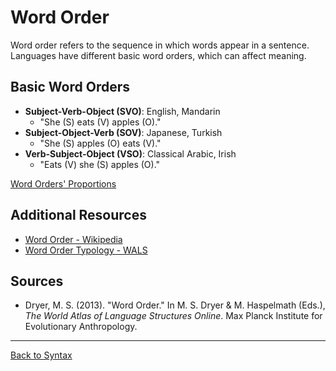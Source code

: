 # Word Order

Word order refers to the sequence in which words appear in a sentence. Languages have different basic word orders, which can affect meaning.

## Basic Word Orders

- **Subject-Verb-Object (SVO)**: English, Mandarin
  - "She (S) eats (V) apples (O)."
- **Subject-Object-Verb (SOV)**: Japanese, Turkish
  - "She (S) apples (O) eats (V)."
- **Verb-Subject-Object (VSO)**: Classical Arabic, Irish
  - "Eats (V) she (S) apples (O)."

[Word Orders' Proportions](../../../../assets/word-order.jpg)


## Additional Resources

- [Word Order - Wikipedia](https://en.wikipedia.org/wiki/Word_order)
- [Word Order Typology - WALS](https://wals.info/chapter/81)

## Sources

- Dryer, M. S. (2013). "Word Order." In M. S. Dryer & M. Haspelmath (Eds.), *The World Atlas of Language Structures Online*. Max Planck Institute for Evolutionary Anthropology.

---

[Back to Syntax](../README.md)
